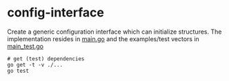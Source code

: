 # config-interface

Create a generic configuration interface which can initialize structures.
The implementation resides in [main.go](main.go) and the examples/test vectors in [main_test.go](main_test.go)

```
# get (test) dependencies
go get -t -v ./...
go test
```

